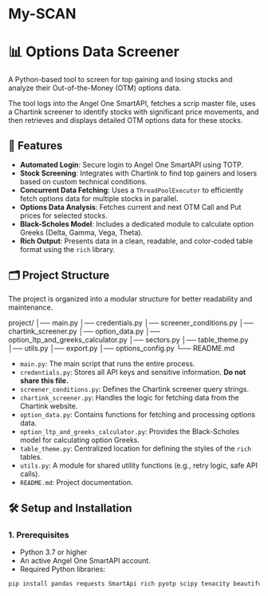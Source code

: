 # My-SCAN
# 📊 Options Data Screener

A Python-based tool to screen for top gaining and losing stocks and analyze their Out-of-the-Money (OTM) options data.

The tool logs into the Angel One SmartAPI, fetches a scrip master file, uses a Chartink screener to identify stocks with significant price movements, and then retrieves and displays detailed OTM options data for these stocks.

## 🚀 Features

- **Automated Login**: Secure login to Angel One SmartAPI using TOTP.
- **Stock Screening**: Integrates with Chartink to find top gainers and losers based on custom technical conditions.
- **Concurrent Data Fetching**: Uses a `ThreadPoolExecutor` to efficiently fetch options data for multiple stocks in parallel.
- **Options Data Analysis**: Fetches current and next OTM Call and Put prices for selected stocks.
- **Black-Scholes Model**: Includes a dedicated module to calculate option Greeks (Delta, Gamma, Vega, Theta).
- **Rich Output**: Presents data in a clean, readable, and color-coded table format using the `rich` library.

## 🗂️ Project Structure

The project is organized into a modular structure for better readability and maintenance.

project/
│── main.py
│── credentials.py
│── screener_conditions.py
│── chartink_screener.py
│── option_data.py
│── option_ltp_and_greeks_calculator.py
│── sectors.py
│── table_theme.py
│── utils.py
│── export.py
│── options_config.py
└── README.md


- `main.py`: The main script that runs the entire process.
- `credentials.py`: Stores all API keys and sensitive information. **Do not share this file.**
- `screener_conditions.py`: Defines the Chartink screener query strings.
- `chartink_screener.py`: Handles the logic for fetching data from the Chartink website.
- `option_data.py`: Contains functions for fetching and processing options data.
- `option_ltp_and_greeks_calculator.py`: Provides the Black-Scholes model for calculating option Greeks.
- `table_theme.py`: Centralized location for defining the styles of the `rich` tables.
- `utils.py`: A module for shared utility functions (e.g., retry logic, safe API calls).
- `README.md`: Project documentation.

## 🛠️ Setup and Installation

### 1. Prerequisites

- Python 3.7 or higher
- An active Angel One SmartAPI account.
- Required Python libraries:

```bash
pip install pandas requests SmartApi rich pyotp scipy tenacity beautifulsoup4
